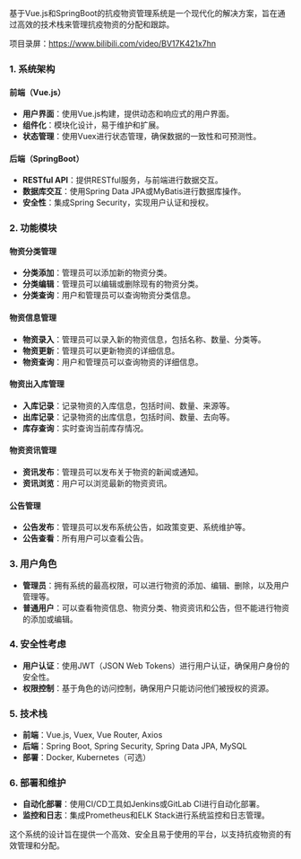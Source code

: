 ﻿基于Vue.js和SpringBoot的抗疫物资管理系统是一个现代化的解决方案，旨在通过高效的技术栈来管理抗疫物资的分配和跟踪。

项目录屏：https://www.bilibili.com/video/BV17K421x7hn

### 1. 系统架构

#### 前端（Vue.js）

- **用户界面**：使用Vue.js构建，提供动态和响应式的用户界面。
- **组件化**：模块化设计，易于维护和扩展。
- **状态管理**：使用Vuex进行状态管理，确保数据的一致性和可预测性。

#### 后端（SpringBoot）

- **RESTful API**：提供RESTful服务，与前端进行数据交互。
- **数据库交互**：使用Spring Data JPA或MyBatis进行数据库操作。
- **安全性**：集成Spring Security，实现用户认证和授权。

### 2. 功能模块

#### 物资分类管理

- **分类添加**：管理员可以添加新的物资分类。
- **分类编辑**：管理员可以编辑或删除现有的物资分类。
- **分类查询**：用户和管理员可以查询物资分类信息。

#### 物资信息管理

- **物资录入**：管理员可以录入新的物资信息，包括名称、数量、分类等。
- **物资更新**：管理员可以更新物资的详细信息。
- **物资查询**：用户和管理员可以查询物资的详细信息。

#### 物资出入库管理

- **入库记录**：记录物资的入库信息，包括时间、数量、来源等。
- **出库记录**：记录物资的出库信息，包括时间、数量、去向等。
- **库存查询**：实时查询当前库存情况。

#### 物资资讯管理

- **资讯发布**：管理员可以发布关于物资的新闻或通知。
- **资讯浏览**：用户可以浏览最新的物资资讯。

#### 公告管理

- **公告发布**：管理员可以发布系统公告，如政策变更、系统维护等。
- **公告查看**：所有用户可以查看公告。

### 3. 用户角色

- **管理员**：拥有系统的最高权限，可以进行物资的添加、编辑、删除，以及用户管理等。
- **普通用户**：可以查看物资信息、物资分类、物资资讯和公告，但不能进行物资的添加或编辑。

### 4. 安全性考虑

- **用户认证**：使用JWT（JSON Web Tokens）进行用户认证，确保用户身份的安全性。
- **权限控制**：基于角色的访问控制，确保用户只能访问他们被授权的资源。

### 5. 技术栈

- **前端**：Vue.js, Vuex, Vue Router, Axios
- **后端**：Spring Boot, Spring Security, Spring Data JPA, MySQL
- **部署**：Docker, Kubernetes（可选）

### 6. 部署和维护

- **自动化部署**：使用CI/CD工具如Jenkins或GitLab CI进行自动化部署。
- **监控和日志**：集成Prometheus和ELK Stack进行系统监控和日志管理。

这个系统的设计旨在提供一个高效、安全且易于使用的平台，以支持抗疫物资的有效管理和分配。